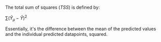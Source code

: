 The total sum of squares ($TSS$) is defined by:

$\sum (\tilde{Y}_{\mu} - \hat{Y})^2$

Essentially, it's the difference between the mean of the predicted values and the individual predicted datapoints, squared.
